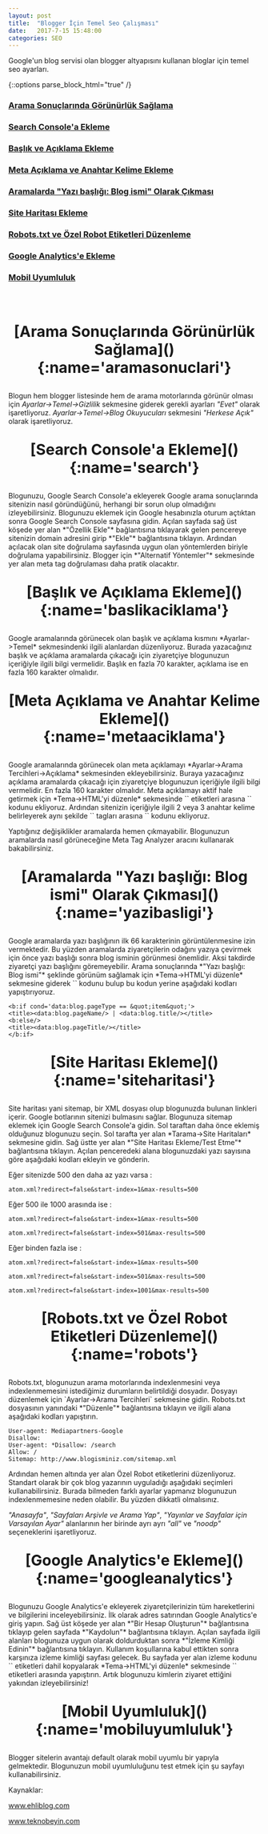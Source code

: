 ```yaml
---
layout: post
title:  "Blogger İçin Temel Seo Çalışması"
date:   2017-7-15 15:48:00
categories: SEO
---
```


Google'un blog servisi olan blogger altyapısını kullanan bloglar için temel seo ayarları.

{::options parse_block_html="true" /}


### [Arama Sonuçlarında Görünürlük Sağlama](#aramasonuclari)
### [Search Console'a Ekleme](#search)
### [Başlık ve Açıklama Ekleme](#baslikaciklama)
### [Meta Açıklama ve Anahtar Kelime Ekleme](#metaaciklama)
### [Aramalarda "Yazı başlığı: Blog ismi" Olarak Çıkması](#yazibasligi)
### [Site Haritası Ekleme](#siteharitasi)
### [Robots.txt ve Özel Robot Etiketleri Düzenleme](#robots)
### [Google Analytics'e Ekleme](#googleanalytics)
### [Mobil Uyumluluk](#mobiluyumluluk)

<br>
<br>

<p align="center" style="font-size:30px;  font-weight:bold;"> 
[Arama Sonuçlarında Görünürlük Sağlama](){:name='aramasonuclari'}
</p>

Blogun hem blogger listesinde hem de arama motorlarında görünür olması için 
*Ayarlar->Temel->Gizlilik* sekmesine giderek gerekli ayarları *"Evet"* olarak işaretliyoruz. 
*Ayarlar->Temel->Blog Okuyucuları* sekmesini *"Herkese Açık"* olarak işaretliyoruz.


<p align="center" style="font-size:30px;  font-weight:bold;">
[Search Console'a Ekleme](){:name='search'}
</p>
Blogunuzu, Google Search Console'a ekleyerek Google arama sonuçlarında sitenizin nasıl göründüğünü, herhangi bir sorun olup olmadığını izleyebilirsiniz. Blogunuzu eklemek için Google hesabınızla oturum açtıktan sonra Google Search Console sayfasına gidin. Açılan sayfada sağ üst köşede yer alan *"Özellik Ekle"* bağlantısına tıklayarak gelen pencereye sitenizin domain adresini girip *"Ekle"* bağlantısına tıklayın. Ardından açılacak olan site doğrulama sayfasında uygun olan yöntemlerden biriyle doğrulama yapabilirsiniz. Blogger için *"Alternatif Yöntemler"* sekmesinde yer alan meta tag doğrulaması daha pratik olacaktır.


<p align="center" style="font-size:30px;  font-weight:bold;">
[Başlık ve Açıklama Ekleme](){:name='baslikaciklama'}
</p>
Google aramalarında görünecek olan başlık ve açıklama kısmını *Ayarlar->Temel* sekmesindenki ilgili alanlardan düzenliyoruz. Burada yazacağınız başlık ve açıklama aramalarda çıkacağı için ziyaretçiye blogunuzun içeriğiyle ilgili bilgi vermelidir. Başlık en fazla 70 karakter, açıklama ise en fazla 160 karakter olmalıdır. 


<p align="center" style="font-size:30px;  font-weight:bold;">
[Meta Açıklama ve Anahtar Kelime Ekleme](){:name='metaaciklama'}
</p>
Google aramalarında görünecek olan meta açıklamayı *Ayarlar->Arama Tercihleri->Açıklama* sekmesinden ekleyebilirsiniz. Buraya yazacağınız açıklama aramalarda çıkacağı için ziyaretçiye blogunuzun içeriğiyle ilgili bilgi vermelidir. En fazla 160 karakter olmalıdır. Meta açıklamayı aktif hale getirmek için *Tema->HTML'yi düzenle* sekmesinde `<head></head>` etiketleri arasına `<b:include data='blog' name='all-head-content'/>` kodunu ekliyoruz. Ardından sitenizin içeriğiyle ilgili 2 veya 3 anahtar kelime belirleyerek aynı şekilde `<head></head>` tagları arasına 
`<meta content='anahtar kelime1, anahtar kelime2, anahtar kelime3' name='keywords'/>` kodunu ekliyoruz. 

Yaptığınız değişiklikler aramalarda hemen çıkmayabilir. Blogunuzun aramalarda nasıl görüneceğine Meta Tag Analyzer aracını kullanarak bakabilirsiniz.


<p align="center" style="font-size:30px;  font-weight:bold;">
[Aramalarda "Yazı başlığı: Blog ismi" Olarak Çıkması](){:name='yazibasligi'}
</p>
Google aramalarda yazı başlığının ilk 66 karakterinin görüntülenmesine izin vermektedir. Bu yüzden aramalarda ziyaretçilerin odağını yazıya çevirmek için önce yazı başlığı sonra blog isminin görünmesi önemlidir. Aksi takdirde ziyaretçi yazı başlığını göremeyebilir. Arama sonuçlarında *"Yazı başlığı: Blog ismi"* şeklinde görünüm sağlamak için *Tema->HTML'yi düzenle* sekmesine giderek `<title>...</title>` kodunu bulup bu kodun yerine aşağıdaki kodları yapıştırıyoruz.

```
<b:if cond='data:blog.pageType == &quot;item&quot;'> 
<title><data:blog.pageName/> | <data:blog.title/></title> 
<b:else/> 
<title><data:blog.pageTitle/></title> 
</b:if> 
```


<p align="center" style="font-size:30px;  font-weight:bold;">
[Site Haritası Ekleme](){:name='siteharitasi'}
</p>
Site haritası yani sitemap, bir XML dosyası olup blogunuzda bulunan linkleri içerir. Google botlarının sitenizi bulmasını sağlar. Blogunuza sitemap eklemek için Google Search Console'a gidin. Sol taraftan daha önce eklemiş olduğunuz blogunuzu seçin. Sol tarafta yer alan *Tarama->Site Haritaları* sekmesine gidin. Sağ üstte yer alan *"Site Haritası Ekleme/Test Etme"* bağlantısına tıklayın. Açılan penceredeki alana blogunuzdaki yazı sayısına göre aşağıdaki kodları ekleyin ve gönderin.

Eğer sitenizde 500 den daha az yazı varsa :

`atom.xml?redirect=false&start-index=1&max-results=500`


Eğer 500 ile 1000 arasında ise :

```
atom.xml?redirect=false&start-index=1&max-results=500 

atom.xml?redirect=false&start-index=501&max-results=500
```


Eğer binden fazla ise : 

```
atom.xml?redirect=false&start-index=1&max-results=500

atom.xml?redirect=false&start-index=501&max-results=500

atom.xml?redirect=false&start-index=1001&max-results=500
```


<p align="center" style="font-size:30px;  font-weight:bold;">
[Robots.txt ve Özel Robot Etiketleri Düzenleme](){:name='robots'}
</p>
Robots.txt, blogunuzun arama motorlarında indexlenmesini veya indexlenmemesini istediğimiz durumların belirtildiği dosyadır. Dosyayı düzenlemek için `Ayarlar->Arama Tercihleri` sekmesine gidin. Robots.txt dosyasının yanındaki *"Düzenle"* bağlantısına tıklayın ve ilgili alana aşağıdaki kodları yapıştırın.

```
User-agent: Mediapartners-Google
Disallow:
User-agent: *Disallow: /search
Allow: /
Sitemap: http://www.blogisminiz.com/sitemap.xml
```

Ardından hemen altında yer alan Özel Robot etiketlerini düzenliyoruz. Standart olarak bir çok blog yazarının uyguladığı aşağıdaki seçimleri kullanabilirsiniz. Burada bilmeden farklı ayarlar yapmanız blogunuzun indexlenmemesine neden olabilir. Bu yüzden dikkatli olmalısınız.

*"Anasayfa"*, *"Sayfaları Arşivle ve Arama Yap"*, *"Yayınlar ve Sayfalar için Varsayılan Ayar"* alanlarının her birinde ayrı ayrı *"all"* ve *"noodp"* seçeneklerini işaretliyoruz.


<p align="center" style="font-size:30px;  font-weight:bold;">
[Google Analytics'e Ekleme](){:name='googleanalytics'}
</p>
Blogunuzu Google Analytics'e ekleyerek ziyaretçilerinizin tüm hareketlerini ve bilgilerini inceleyebilirsiniz. İlk olarak adres satırından Google Analytics'e giriş yapın. Sağ üst köşede yer alan *"Bir Hesap Oluşturun"* bağlantısına tıklayıp gelen sayfada *"Kaydolun"* bağlantısına tıklayın. Açılan sayfada ilgili alanları blogunuza uygun olarak doldurduktan sonra *"İzleme Kimliği Edinin"* bağlantısına tıklayın. Kullanım koşullarına kabul ettikten sonra karşınıza izleme kimliği sayfası gelecek. Bu sayfada yer alan izleme kodunu `<script></script>` etiketleri dahil kopyalarak *Tema->HTML'yi düzenle* sekmesinde `<head></head>` etiketleri arasında yapıştırın. Artık blogunuzu kimlerin ziyaret ettiğini yakından izleyebilirsiniz!


<p align="center" style="font-size:30px;  font-weight:bold;">
[Mobil Uyumluluk](){:name='mobiluyumluluk'}
</p>
Blogger sitelerin avantajı default olarak mobil uyumlu bir yapıyla gelmektedir. Blogunuzun mobil uyumluluğunu test etmek için şu sayfayı kullanabilirsiniz.




Kaynaklar:

www.ehliblog.com

www.teknobeyin.com



